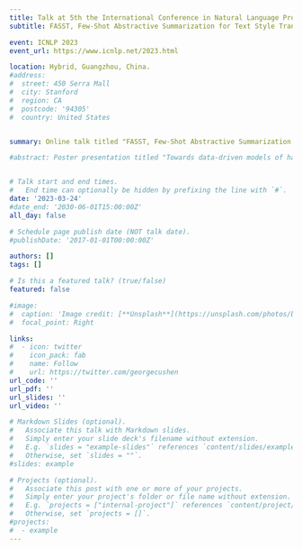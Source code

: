 ```yaml
---
title: Talk at 5th the International Conference in Natural Language Processing (ICNLP) 2023
subtitle: FASST, Few-Shot Abstractive Summarization for Text Style Transfer

event: ICNLP 2023
event_url: https://www.icnlp.net/2023.html

location: Hybrid, Guangzhou, China.
#address:
#  street: 450 Serra Mall
#  city: Stanford
#  region: CA
#  postcode: '94305'
#  country: United States


summary: Online talk titled "FASST, Few-Shot Abstractive Summarization for Text Style Transfer" at the 5th international Conference in Natural Language Processing, Guangzhou, China.

#abstract: Poster presentation titled "Towards data-driven models of hadronization", with an associated paper and video, at the Machine Learning and the Physical Science Workshop at the 37th conference on Neural Information Processing Systems New Orleans, Louisiana, United States. 


# Talk start and end times.
#   End time can optionally be hidden by prefixing the line with `#`.
date: '2023-03-24'
#date_end: '2030-06-01T15:00:00Z'
all_day: false

# Schedule page publish date (NOT talk date).
#publishDate: '2017-01-01T00:00:00Z'

authors: []
tags: []

# Is this a featured talk? (true/false)
featured: false

#image:
#  caption: 'Image credit: [**Unsplash**](https://unsplash.com/photos/bzdhc5b3Bxs)'
#  focal_point: Right

links:
#  - icon: twitter
#    icon_pack: fab
#    name: Follow
#    url: https://twitter.com/georgecushen
url_code: ''
url_pdf: ''
url_slides: ''
url_video: ''

# Markdown Slides (optional).
#   Associate this talk with Markdown slides.
#   Simply enter your slide deck's filename without extension.
#   E.g. `slides = "example-slides"` references `content/slides/example-slides.md`.
#   Otherwise, set `slides = ""`.
#slides: example

# Projects (optional).
#   Associate this post with one or more of your projects.
#   Simply enter your project's folder or file name without extension.
#   E.g. `projects = ["internal-project"]` references `content/project/deep-learning/index.md`.
#   Otherwise, set `projects = []`.
#projects:
#  - example
---
```



